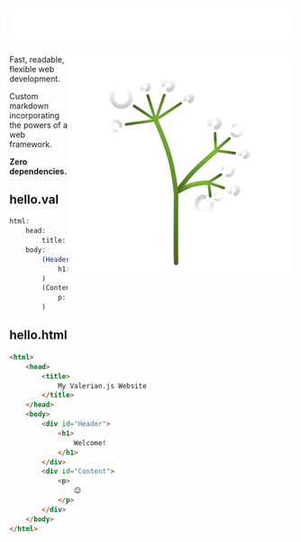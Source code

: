 # <img src="./title.svg">

<img src="./logo.svg" width="400" align="right">

<div>
<p>Fast, readable, flexible web development.</p>
<p>Custom markdown incorporating the powers of a web framework.</p>
<b>Zero dependencies.</b> 
</div>

## hello.val
```php
html:
    head:
        title: "My Valerian.js Website"
    body:
        (Header
            h1: "Welcome!"
        )
        (Content
            p: "😊"
        )
```

## hello.html
```html
<html>
	<head>
		<title>
			My Valerian.js Website
		</title>
	</head>
	<body>
		<div id="Header">
			<h1>
				Welcome!
			</h1>
		</div>
		<div id="Content">
			<p>
				😊
			</p>
		</div>
	</body>
</html>
```
